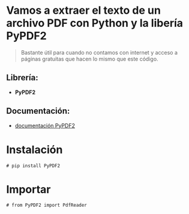# **Vamos a extraer el texto de un archivo PDF con Python y la libería PyPDF2**


> Bastante útil para cuando no contamos con internet y acceso a páginas gratuitas que hacen lo mismo que este código. 







## **Librería:** 

*   **PyPDF2**

## **Documentación:** 

*   [documentación PyPDF2](https://pypdf2.readthedocs.io/en/latest/index.html)

# **Instalación**

```
# pip install PyPDF2
```

# **Importar**


```
# from PyPDF2 import PdfReader
```



